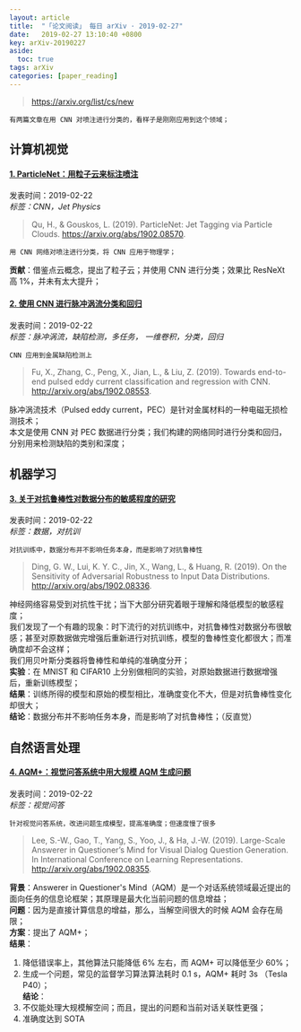 ```yaml
---
layout: article
title:  "「论文阅读」 每日 arXiv · 2019-02-27"
date:   2019-02-27 13:10:40 +0800
key: arXiv-20190227
aside:
  toc: true
tags: arXiv
categories: [paper_reading]
---
```


><https://arxiv.org/list/cs/new>  

    有两篇文章在用 CNN 对喷注进行分类的，看样子是刚刚应用到这个领域；  


## 计算机视觉
#### [1. ParticleNet：用粒子云来标注喷注](http://cn.arxiv.org/abs/1902.08570)
发表时间：2019-02-22   
*标签：CNN，Jet Physics*  

<!--more-->

>Qu, H., & Gouskos, L. (2019). ParticleNet: Jet Tagging via Particle Clouds. <https://arxiv.org/abs/1902.08570>.    

    用 CNN 网络对喷注进行分类，将 CNN 应用于物理学；  

**贡献**：借鉴点云概念，提出了粒子云；并使用 CNN 进行分类；效果比 ResNeXt 高 1%，并未有太大提升；  


#### [2. 使用 CNN 进行脉冲涡流分类和回归](http://cn.arxiv.org/abs/1902.08553)  
发表时间：2019-02-22   
*标签：脉冲涡流，缺陷检测，多任务， 一维卷积，分类，回归*    

    CNN 应用到金属缺陷检测上

>Fu, X., Zhang, C., Peng, X., Jian, L., & Liu, Z. (2019). Towards end-to-end pulsed eddy current classification and regression with CNN. <http://arxiv.org/abs/1902.08553>.    

脉冲涡流技术（Pulsed eddy current，PEC）是针对金属材料的一种电磁无损检测技术；  
本文是使用 CNN 对 PEC 数据进行分类；我们构建的网络同时进行分类和回归，分别用来检测缺陷的类别和深度；  


## 机器学习

#### [3. 关于对抗鲁棒性对数据分布的敏感程度的研究](http://cn.arxiv.org/abs/1902.08336)  
发表时间：2019-02-22   
*标签：数据，对抗训*    

    对抗训练中，数据分布并不影响任务本身，而是影响了对抗鲁棒性

>Ding, G. W., Lui, K. Y. C., Jin, X., Wang, L., & Huang, R. (2019). On the Sensitivity of Adversarial Robustness to Input Data Distributions. <http://arxiv.org/abs/1902.08336>.   

神经网络容易受到对抗性干扰；当下大部分研究着眼于理解和降低模型的敏感程度；  
我们发现了一个有趣的现象：时下流行的对抗训练中，对抗鲁棒性对数据分布很敏感；甚至对原数据做完增强后重新进行对抗训练，模型的鲁棒性变化都很大；而准确度却不会这样；  
我们用贝叶斯分类器将鲁棒性和单纯的准确度分开；  
**实验**：在 MNIST 和 CIFAR10 上分别做相同的实验，对原始数据进行数据增强后，重新训练模型；  
**结果**：训练所得的模型和原始的模型相比，准确度变化不大，但是对抗鲁棒性变化却很大；  
**结论**：数据分布并不影响任务本身，而是影响了对抗鲁棒性；（反直觉）  


## 自然语言处理
#### [4. AQM+：视觉问答系统中用大规模 AQM 生成问题](http://cn.arxiv.org/abs/1902.08355)  
发表时间：2019-02-22   
*标签：视觉问答*    

    针对视觉问答系统，改进问题生成模型，提高准确度；但速度慢了很多  

>Lee, S.-W., Gao, T., Yang, S., Yoo, J., & Ha, J.-W. (2019). Large-Scale Answerer in Questioner’s Mind for Visual Dialog Question Generation. In International Conference on Learning Representations. <http://arxiv.org/abs/1902.08355>.  

**背景**：Answerer in Questioner's Mind（AQM）是一个对话系统领域最近提出的面向任务的信息论框架；其原理是最大化当前问题的信息增益；  
**问题**：因为是直接计算信息的增益，那么，当解空间很大的时候 AQM 会存在局限；  
**方案**：提出了 AQM+；  
**结果**：  
  1. 降低错误率上，其他算法只能降低 6% 左右，而 AQM+ 可以降低至少 60%；  
  2. 生成一个问题，常见的监督学习算法算法耗时 0.1 s，AQM+ 耗时 3s （Tesla P40）；  
**结论**：  
  1. 不仅能处理大规模解空间；而且，提出的问题和当前对话关联性更强；  
  2. 准确度达到 SOTA  
